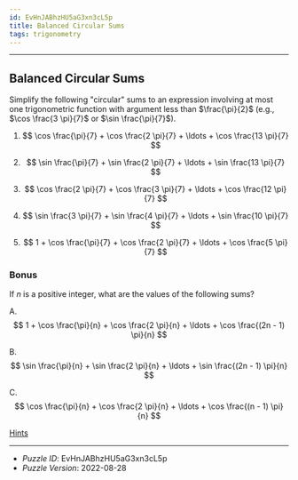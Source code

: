 ```yaml
---
id: EvHnJABhzHU5aG3xn3cL5p
title: Balanced Circular Sums
tags: trigonometry
---
```


--------------------------------------------------------------------------------------------

## Balanced Circular Sums

Simplify the following "circular" sums to an expression involving at most one trigonometric
function with argument less than $\frac{\pi}{2}$ (e.g., $\cos \frac{3 \pi}{7}$ or
$\sin \frac{\pi}{7}$).

1. $$
     \cos \frac{\pi}{7} + \cos \frac{2 \pi}{7} + \ldots + \cos \frac{13 \pi}{7}
   $$

2. $$
     \sin \frac{\pi}{7} + \sin \frac{2 \pi}{7} + \ldots + \sin \frac{13 \pi}{7}
   $$

3. $$
     \cos \frac{2 \pi}{7} + \cos \frac{3 \pi}{7} + \ldots + \cos \frac{12 \pi}{7}
   $$

4. $$
     \sin \frac{3 \pi}{7} + \sin \frac{4 \pi}{7} + \ldots + \sin \frac{10 \pi}{7}
   $$

5. $$
     1 + \cos \frac{\pi}{7} + \cos \frac{2 \pi}{7} + \ldots + \cos \frac{5 \pi}{7}
   $$

### Bonus

If $n$ is a positive integer, what are the values of the following sums?

A.
$$
 1 + \cos \frac{\pi}{n} + \cos \frac{2 \pi}{n} + \ldots + \cos \frac{(2n - 1) \pi}{n}
$$

B.
$$
 \sin \frac{\pi}{n} + \sin \frac{2 \pi}{n} + \ldots + \sin \frac{(2n - 1) \pi}{n}
$$

C.
$$
  \cos \frac{\pi}{n} + \cos \frac{2 \pi}{n} + \ldots + \cos \frac{(n - 1) \pi}{n}
$$

[Hints](EvHnJABhzHU5aG3xn3cL5p-hints.md)

--------------------------------------------------------------------------------------------

* _Puzzle ID_: EvHnJABhzHU5aG3xn3cL5p
* _Puzzle Version_: 2022-08-28
